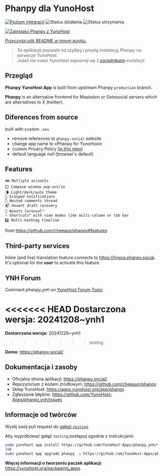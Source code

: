 <!--
To README zostało automatycznie wygenerowane przez <https://github.com/YunoHost/apps/tree/master/tools/readme_generator>
Nie powinno być ono edytowane ręcznie.
-->

# Phanpy dla YunoHost

[![Poziom integracji](https://apps.yunohost.org/badge/integration/phanpy)](https://ci-apps.yunohost.org/ci/apps/phanpy/)
![Status działania](https://apps.yunohost.org/badge/state/phanpy)
![Status utrzymania](https://apps.yunohost.org/badge/maintained/phanpy)

[![Zainstaluj Phanpy z YunoHost](https://install-app.yunohost.org/install-with-yunohost.svg)](https://install-app.yunohost.org/?app=phanpy)

*[Przeczytaj plik README w innym języku.](./ALL_README.md)*

> *Ta aplikacja pozwala na szybką i prostą instalację Phanpy na serwerze YunoHost.*  
> *Jeżeli nie masz YunoHost zapoznaj się z [poradnikiem](https://yunohost.org/install) instalacji.*

## Przegląd

**Phanpy YunoHost App** is built from upstream Phanpy `production` branch.

**Phanpy** is an alternative frontend for Mastodon or Gotosocial servers which are alternatives to X (twitter).


## Diferences from source

built with custom `.env`

* remove references to `phanpy.social` website
* change app name to «Phanpy for YunoHost»
* custom Privacy Policy ([in this repo](https://github.com/YunoHost-Apps/phanpy_ynh/blob/master/PRIVACY.md))
* default language *null* (browser's default)

## Features

    👪 Multiple accounts
    🪟 Compose window pop-out/in
    🌗 Light/dark/auto theme
    🔔 Grouped notifications
    🪺 Nested comments thread
    📬 Unsent draft recovery
    🎠 Boosts Carousel™️
    ⚡ Shortcuts™️ with view modes like multi-column or tab bar
    #️⃣ Multi-hashtag timeline

from <https://github.com/cheeaun/phanpy#features>

## Third-party services

Inline (and live) translation feature connects to <https://lingva.phanpy.social>. It's optional for the **user** to activate this feature.

## YNH Forum

Comment *phanpy_ynh* on [YunoHost Forum Topic](https://forum.yunohost.org/t/phanpy-a-minimalistic-opinionated-fediverse-web-client/32095)



<<<<<<< HEAD
**Dostarczona wersja:** 20241208~ynh1
=======
**Dostarczona wersja:** 20241228~ynh1
>>>>>>> testing

**Demo:** <https://phanpy.social/>
## Dokumentacja i zasoby

- Oficjalna strona aplikacji: <https://phanpy.social/>
- Repozytorium z kodem źródłowym: <https://github.com/cheeaun/phanpy>
- Sklep YunoHost: <https://apps.yunohost.org/app/phanpy>
- Zgłaszanie błędów: <https://github.com/YunoHost-Apps/phanpy_ynh/issues>

## Informacje od twórców

Wyślij swój pull request do [gałęzi `testing`](https://github.com/YunoHost-Apps/phanpy_ynh/tree/testing).

Aby wypróbować gałąź `testing` postępuj zgodnie z instrukcjami:

```bash
sudo yunohost app install https://github.com/YunoHost-Apps/phanpy_ynh/tree/testing --debug
lub
sudo yunohost app upgrade phanpy -u https://github.com/YunoHost-Apps/phanpy_ynh/tree/testing --debug
```

**Więcej informacji o tworzeniu paczek aplikacji:** <https://yunohost.org/packaging_apps>

